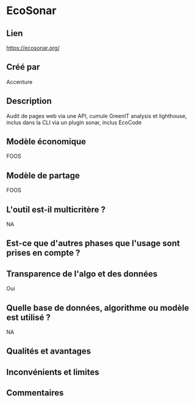 # EcoSonar

## Lien

https://ecosonar.org/

## Créé par

Accenture

## Description

Audit de pages web via une API, cumule GreenIT analysis et lighthouse, inclus dans la CLI via un plugin sonar, inclus EcoCode

## Modèle économique

FOOS

## Modèle de partage

FOOS

## L'outil est-il multicritère ?

NA

## Est-ce que d'autres phases que l'usage sont prises en compte ?

## Transparence de l'algo et des données

Oui

## Quelle base de données, algorithme ou modèle est utilisé ?

NA

## Qualités et avantages



## Inconvénients et limites



## Commentaires



